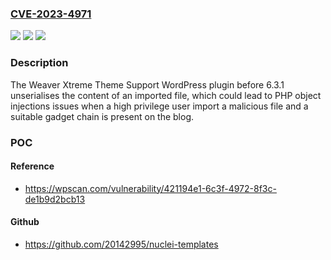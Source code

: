 ### [CVE-2023-4971](https://cve.mitre.org/cgi-bin/cvename.cgi?name=CVE-2023-4971)
![](https://img.shields.io/static/v1?label=Product&message=Weaver%20Xtreme%20Theme%20Support&color=blue)
![](https://img.shields.io/static/v1?label=Version&message=0%3C%206.3.1%20&color=brighgreen)
![](https://img.shields.io/static/v1?label=Vulnerability&message=CWE-502%20Deserialization%20of%20Untrusted%20Data&color=brighgreen)

### Description

The Weaver Xtreme Theme Support WordPress plugin before 6.3.1 unserialises the content of an imported file, which could lead to PHP object injections issues when a high privilege user import  a malicious file and a suitable gadget chain is present on the blog.

### POC

#### Reference
- https://wpscan.com/vulnerability/421194e1-6c3f-4972-8f3c-de1b9d2bcb13

#### Github
- https://github.com/20142995/nuclei-templates


